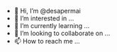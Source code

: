 - 👋 Hi, I’m @desapermai
- 👀 I’m interested in ...
- 🌱 I’m currently learning ...
- 💞️ I’m looking to collaborate on ...
- 📫 How to reach me ...

<!---
desapermai/desapermai is a ✨ special ✨ repository because its `README.md` (this file) appears on your GitHub profile.
You can click the Preview link to take a look at your changes.
--->

